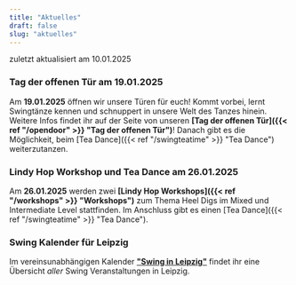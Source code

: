 ```yaml
---
title: "Aktuelles"
draft: false
slug: "aktuelles"
---
```


zuletzt aktualisiert am 10.01.2025

[//]: # (### Friday Night Balboa)
[//]: # (Im November laden wir euch wieder zum **[Friday Night Balboa]&#40;{{< ref "/fridaynightbalboa" >}} "Friday Night Balboa"&#41;**-Abend im Calloway ein: Am **29.11.**ab 18:30 Uhr starten wir mit einem Drop-In-Kurs, danach wird getanzt!)

### Tag der offenen Tür am 19.01.2025
Am **19.01.2025** öffnen wir unsere Türen für euch! Kommt vorbei, lernt Swingtänze kennen und schnuppert in unsere Welt des Tanzes hinein. Weitere Infos findet ihr auf der Seite von unseren **[Tag der offenen Tür]({{< ref "/opendoor" >}} "Tag der offenen Tür")**! Danach gibt es die Möglichkeit, beim [Tea Dance]({{< ref "/swingteatime" >}} "Tea Dance") weiterzutanzen.

### Lindy Hop Workshop und Tea Dance am 26.01.2025
Am **26.01.2025** werden zwei **[Lindy Hop Workshops]({{< ref "/workshops" >}} "Workshops")** zum Thema Heel Digs im Mixed und Intermediate Level stattfinden. Im Anschluss gibt es einen [Tea Dance]({{< ref "/swingteatime" >}} "Tea Dance").

[//]: # (### Minor Swing)
[//]: # (Der **[Minor Swing]&#40;{{< ref "/minorswing" >}} "Minor Swing"&#41;** findet regelmäßig **jeden Mittwoch ab 19:30 Uhr** in unserem Tanzstudio Calloway statt.)

### Swing Kalender für Leipzig
Im vereinsunabhängigen Kalender [**"Swing in Leipzig"**](https://kalender.digital/0c529f4b4448ea55b992) findet ihr eine Übersicht *aller* Swing Veranstaltungen in Leipzig.
